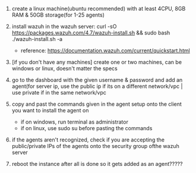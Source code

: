 1) create a linux machine(ubuntu recommended) with at least 4CPU, 8GB RAM & 50GB storage(for 1-25 agents)
2) install wazuh in the wazuh server: curl -sO https://packages.wazuh.com/4.7/wazuh-install.sh && sudo bash ./wazuh-install.sh -a
    - reference: https://documentation.wazuh.com/current/quickstart.html
3) [if you don't have any machines] create one or two machines, can be windows or linux, doesn't matter the specs
4) go to the dashboard with the given username & password and add an agent(for server ip, use the public ip if its on a different network/vpc | use private if in the same network/vpc
5) copy and past the commands given in the agent setup onto the client you want to install the agent on
    - if on windows, run terminal as administrator
    - if on linux, use sudo su before pasting the commands

6) if the agents aren't recognized, check if you are accepting the public/private IPs of the agents onto the security group ofthe wazuh server

7) reboot the instance after all is done so it gets added as an agent?????
